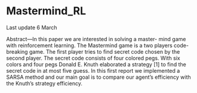# Mastermind_RL

Last update 6 March

Abstract—In this paper we are interested in solving a master- mind game with reinforcement learning. The Mastermind game is a two players code-breaking game. The first player tries to find secret code chosen by the second player. The secret code consists of four colored pegs. With six colors and four pegs Donald E. Knuth elaborated a strategy [1] to find the secret code in at most five guess. In this first report we implemented a SARSA method and our main goal is to compare our agent’s efficiency with the Knuth’s strategy efficiency.
